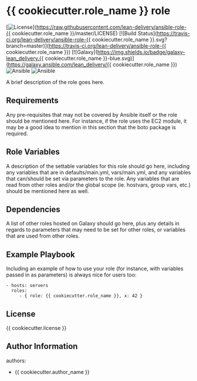 {{ cookiecutter.role_name }} role
=========
[![License](https://img.shields.io/badge/license-Apache-green.svg?style=flat)](https://raw.githubusercontent.com/lean-delivery/ansible-role-{{ cookiecutter.role_name }}/master/LICENSE)
[![Build Status](https://travis-ci.org/lean-delivery/ansible-role-{{ cookiecutter.role_name }}.svg?branch=master)](https://travis-ci.org/lean-delivery/ansible-role-{{ cookiecutter.role_name }})
[![Galaxy](https://img.shields.io/badge/galaxy-lean_delivery.{{ cookiecutter.role_name }}-blue.svg)](https://galaxy.ansible.com/lean_delivery/{{ cookiecutter.role_name }})
![Ansible](https://img.shields.io/ansible/role/d/role_id.svg)
![Ansible](https://img.shields.io/badge/dynamic/json.svg?label=min_ansible_version&url=https%3A%2F%2Fgalaxy.ansible.com%2Fapi%2Fv1%2Froles%2Frole_id%2F&query=$.min_ansible_version)

A brief description of the role goes here.

Requirements
------------

Any pre-requisites that may not be covered by Ansible itself or the role should
be mentioned here. For instance, if the role uses the EC2 module, it may be a
good idea to mention in this section that the boto package is required.

Role Variables
--------------

A description of the settable variables for this role should go here, including
any variables that are in defaults/main.yml, vars/main.yml, and any variables
that can/should be set via parameters to the role. Any variables that are read
from other roles and/or the global scope (ie. hostvars, group vars, etc.) should
be mentioned here as well.

Dependencies
------------

A list of other roles hosted on Galaxy should go here, plus any details in
regards to parameters that may need to be set for other roles, or variables that
are used from other roles.

Example Playbook
----------------

Including an example of how to use your role (for instance, with variables
passed in as parameters) is always nice for users too:

    - hosts: servers
      roles:
         - { role: {{ cookiecutter.role_name }}, x: 42 }

License
-------
{{ cookiecutter.license }}

Author Information
------------------

authors:
  - {{ cookiecutter.author_name }}
